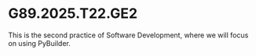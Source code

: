 # G89.2025.T22.GE2
This is the second practice of Software Development, where we will focus on using PyBuilder.
